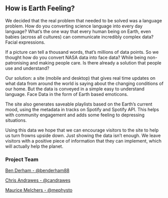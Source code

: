 ## How is Earth Feeling?
We decided that the real problem that needed to be solved was a language problem. How do you converting science language into every day language? What’s the one way that every human being on Earth, even babies (across all cultures) can communicate incredibly complex data? Facial expressions. 

If a picture can tell a thousand words, that’s millions of data points. So we thought how do you convert NASA data into face data? While being non-patronising and making people care. Is there already a solution that people use and understand? 

Our solution: a site (mobile and desktop) that gives real time updates on what data from around the world is saying about the changing conditions of our home. But the data is conveyed in a simple easy to understand language. Face Data in the form of Earth based emoticons. 

The site also generates saveable playlists based on the Earth’s current mood, using the metadata in tracks on Spotify and Spotify API. This helps with community engagement and adds some feeling to depressing situations. 

Using this data we hope that we can encourage visitors to the site to help us turn frowns upside down. Just showing the data isn’t enough. We leave visitors with a positive piece of information that they can implement, which will actually help the planet.​​

### Project Team
[Ben Derham - @benderham88](http://twitter.com/benderham88)

[Chris Andrawes - @candrawes](http://twitter.com/candrawes)

[Maurice Melchers - @mephysto](http://twitter.com/mephysto)